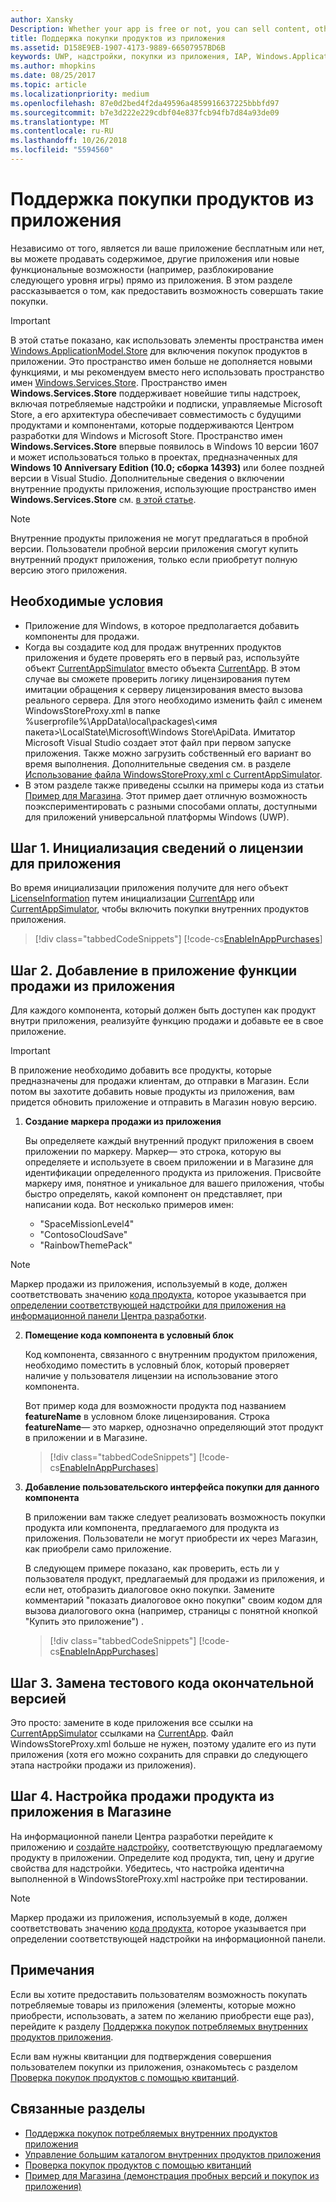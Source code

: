 ```yaml
---
author: Xansky
Description: Whether your app is free or not, you can sell content, other apps, or new app functionality (such as unlocking the next level of a game) from right within the app. Here we show you how to enable these products in your app.
title: Поддержка покупки продуктов из приложения
ms.assetid: D158E9EB-1907-4173-9889-66507957BD6B
keywords: UWP, надстройки, покупки из приложения, IAP, Windows.ApplicationModel.Store
ms.author: mhopkins
ms.date: 08/25/2017
ms.topic: article
ms.localizationpriority: medium
ms.openlocfilehash: 87e0d2bed4f2da49596a4859916637225bbbfd97
ms.sourcegitcommit: b7e3d222e229cdbf04e837fcb94fb7d84a93de09
ms.translationtype: MT
ms.contentlocale: ru-RU
ms.lasthandoff: 10/26/2018
ms.locfileid: "5594560"
---
```

# <a name="enable-in-app-product-purchases"></a>Поддержка покупки продуктов из приложения

Независимо от того, является ли ваше приложение бесплатным или нет, вы можете продавать содержимое, другие приложения или новые функциональные возможности (например, разблокирование следующего уровня игры) прямо из приложения. В этом разделе рассказывается о том, как предоставить возможность совершать такие покупки.

> [!IMPORTANT]
> В этой статье показано, как использовать элементы пространства имен [Windows.ApplicationModel.Store](https://msdn.microsoft.com/library/windows/apps/windows.applicationmodel.store.aspx) для включения покупок продуктов в приложении. Это пространство имен больше не дополняется новыми функциями, и мы рекомендуем вместо него использовать пространство имен [Windows.Services.Store](https://msdn.microsoft.com/library/windows/apps/windows.services.store.aspx). Пространство имен **Windows.Services.Store** поддерживает новейшие типы надстроек, включая потребляемые надстройки и подписки, управляемые Microsoft Store, а его архитектура обеспечивает совместимость с будущими продуктами и компонентами, которые поддерживаются Центром разработки для Windows и Microsoft Store. Пространство имен **Windows.Services.Store** впервые появилось в Windows 10 версии 1607 и может использоваться только в проектах, предназначенных для **Windows 10 Anniversary Edition (10.0; сборка 14393)** или более поздней версии в Visual Studio. Дополнительные сведения о включении внутренние продукты приложения, использующие пространство имен **Windows.Services.Store** см. [в этой статье](enable-in-app-purchases-of-apps-and-add-ons.md).

> [!NOTE]
> Внутренние продукты приложения не могут предлагаться в пробной версии. Пользователи пробной версии приложения смогут купить внутренний продукт приложения, только если приобретут полную версию этого приложения.

## <a name="prerequisites"></a>Необходимые условия

-   Приложение для Windows, в которое предполагается добавить компоненты для продажи.
-   Когда вы создадите код для продаж внутренних продуктов приложения и будете проверять его в первый раз, используйте объект [CurrentAppSimulator](https://msdn.microsoft.com/library/windows/apps/hh779766) вместо объекта [CurrentApp](https://msdn.microsoft.com/library/windows/apps/hh779765). В этом случае вы сможете проверить логику лицензирования путем имитации обращения к серверу лицензирования вместо вызова реального сервера. Для этого необходимо изменить файл с именем WindowsStoreProxy.xml в папке %userprofile%\\AppData\\local\\packages\\&lt;имя пакета&gt;\\LocalState\\Microsoft\\Windows Store\\ApiData. Имитатор Microsoft Visual Studio создает этот файл при первом запуске приложения. Также можно загрузить собственный его вариант во время выполнения. Дополнительные сведения см. в разделе [Использование файла WindowsStoreProxy.xml с CurrentAppSimulator](in-app-purchases-and-trials-using-the-windows-applicationmodel-store-namespace.md#proxy).
-   В этом разделе также приведены ссылки на примеры кода из статьи [Пример для Магазина](https://github.com/Microsoft/Windows-universal-samples/tree/win10-1507/Samples/Store). Этот пример дает отличную возможность поэкспериментировать с разными способами оплаты, доступными для приложений универсальной платформы Windows (UWP).

## <a name="step-1-initialize-the-license-info-for-your-app"></a>Шаг 1. Инициализация сведений о лицензии для приложения

Во время инициализации приложения получите для него объект [LicenseInformation](https://msdn.microsoft.com/library/windows/apps/br225157) путем инициализации [CurrentApp](https://msdn.microsoft.com/library/windows/apps/hh779765) или [CurrentAppSimulator](https://msdn.microsoft.com/library/windows/apps/hh779766), чтобы включить покупки внутренних продуктов приложения.

> [!div class="tabbedCodeSnippets"]
[!code-cs[EnableInAppPurchases](./code/InAppPurchasesAndLicenses/cs/EnableInAppPurchases.cs#InitializeLicenseTest)]

## <a name="step-2-add-the-in-app-offers-to-your-app"></a>Шаг 2. Добавление в приложение функции продажи из приложения

Для каждого компонента, который должен быть доступен как продукт внутри приложения, реализуйте функцию продажи и добавьте ее в свое приложение.

> [!IMPORTANT]
> В приложение необходимо добавить все продукты, которые предназначены для продажи клиентам, до отправки в Магазин. Если потом вы захотите добавить новые продукты из приложения, вам придется обновить приложение и отправить в Магазин новую версию.

1.  **Создание маркера продажи из приложения**

    Вы определяете каждый внутренний продукт приложения в своем приложении по маркеру. Маркер— это строка, которую вы определяете и используете в своем приложении и в Магазине для идентификации определенного продукта из приложения. Присвойте маркеру имя, понятное и уникальное для вашего приложения, чтобы быстро определять, какой компонент он представляет, при написании кода. Вот несколько примеров имен:

    * "SpaceMissionLevel4"
    * "ContosoCloudSave"
    * "RainbowThemePack"

  > [!NOTE]
  > Маркер продажи из приложения, используемый в коде, должен соответствовать значению [кода продукта](../publish/set-your-add-on-product-id.md#product-id), которое указывается при [определении соответствующей надстройки для приложения на информационной панели Центра разработки](../publish/add-on-submissions.md).

2.  **Помещение кода компонента в условный блок**

    Код компонента, связанного с внутренним продуктом приложения, необходимо поместить в условный блок, который проверяет наличие у пользователя лицензии на использование этого компонента.

    Вот пример кода для возможности продукта под названием **featureName** в условном блоке лицензирования. Строка **featureName**— это маркер, однозначно определяющий этот продукт в приложении и в Магазине.

    > [!div class="tabbedCodeSnippets"]
    [!code-cs[EnableInAppPurchases](./code/InAppPurchasesAndLicenses/cs/EnableInAppPurchases.cs#CodeFeature)]

3.  **Добавление пользовательского интерфейса покупки для данного компонента**

    В приложении вам также следует реализовать возможность покупки продукта или компонента, предлагаемого для продукта из приложения. Пользователи не могут приобрести их через Магазин, как приобрели само приложение.

    В следующем примере показано, как проверить, есть ли у пользователя продукт, предлагаемый для продажи из приложения, и если нет, отобразить диалоговое окно покупки. Замените комментарий "показать диалоговое окно покупки" своим кодом для вызова диалогового окна (например, страницы с понятной кнопкой "Купить это приложение") .

    > [!div class="tabbedCodeSnippets"]
    [!code-cs[EnableInAppPurchases](./code/InAppPurchasesAndLicenses/cs/EnableInAppPurchases.cs#BuyFeature)]

## <a name="step-3-change-the-test-code-to-the-final-calls"></a>Шаг 3. Замена тестового кода окончательной версией

Это просто: замените в коде приложения все ссылки на [CurrentAppSimulator](https://msdn.microsoft.com/library/windows/apps/hh779766) ссылками на [CurrentApp](https://msdn.microsoft.com/library/windows/apps/hh779765). Файл WindowsStoreProxy.xml больше не нужен, поэтому удалите его из пути приложения (хотя его можно сохранить для справки до следующего этапа настройки продажи из приложения).

## <a name="step-4-configure-the-in-app-product-offer-in-the-store"></a>Шаг 4. Настройка продажи продукта из приложения в Магазине

На информационной панели Центра разработки перейдите к приложению и [создайте надстройку](../publish/add-on-submissions.md), соответствующую предлагаемому продукту в приложении. Определите код продукта, тип, цену и другие свойства для надстройки. Убедитесь, что настройка идентична выполненной в WindowsStoreProxy.xml настройке при тестировании.

  > [!NOTE]
  > Маркер продажи из приложения, используемый в коде, должен соответствовать значению [кода продукта](../publish/set-your-add-on-product-id.md#product-id), которое указывается при определении соответствующей надстройки на информационной панели.

## <a name="remarks"></a>Примечания

Если вы хотите предоставить пользователям возможность покупать потребляемые товары из приложения (элементы, которые можно приобрести, использовать, а затем по желанию приобрести еще раз), перейдите к разделу [Поддержка покупок потребляемых внутренних продуктов приложения](enable-consumable-in-app-product-purchases.md).

Если вам нужны квитанции для подтверждения совершения пользователем покупки из приложения, ознакомьтесь с разделом [Проверка покупок продуктов с помощью квитанций](use-receipts-to-verify-product-purchases.md).

## <a name="related-topics"></a>Связанные разделы


* [Поддержка покупок потребляемых внутренних продуктов приложения](enable-consumable-in-app-product-purchases.md)
* [Управление большим каталогом внутренних продуктов приложения](manage-a-large-catalog-of-in-app-products.md)
* [Проверка покупок продуктов с помощью квитанций](use-receipts-to-verify-product-purchases.md)
* [Пример для Магазина (демонстрация пробных версий и покупок из приложения)](https://github.com/Microsoft/Windows-universal-samples/tree/win10-1507/Samples/Store)
